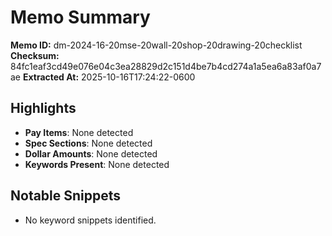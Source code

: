 # Memo Summary

**Memo ID:** dm-2024-16-20mse-20wall-20shop-20drawing-20checklist
**Checksum:** 84fc1eaf3cd49e076e04c3ea28829d2c151d4be7b4cd274a1a5ea6a83af0a7ae
**Extracted At:** 2025-10-16T17:24:22-0600

## Highlights
- **Pay Items**: None detected
- **Spec Sections**: None detected
- **Dollar Amounts**: None detected
- **Keywords Present**: None detected

## Notable Snippets
- No keyword snippets identified.